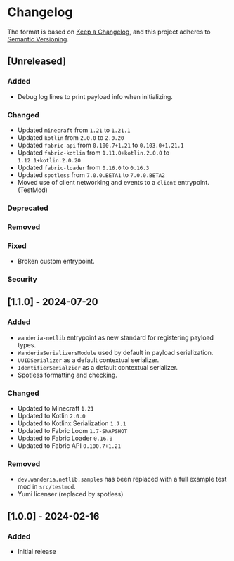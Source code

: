 # Changelog

The format is based on [Keep a Changelog](https://keepachangelog.com/en/1.1.0/),
and this project adheres to [Semantic Versioning](https://semver.org/spec/v2.0.0.html).

## [Unreleased]

### Added

- Debug log lines to print payload info when initializing.

### Changed

- Updated `minecraft` from `1.21` to `1.21.1`
- Updated `kotlin` from `2.0.0` to `2.0.20`
- Updated `fabric-api` from `0.100.7+1.21` to `0.103.0+1.21.1`
- Updated `fabric-kotlin` from `1.11.0+kotlin.2.0.0` to `1.12.1+kotlin.2.0.20`
- Updated `fabric-loader` from `0.16.0` to `0.16.3`
- Updated `spotless` from `7.0.0.BETA1` to `7.0.0.BETA2`
- Moved use of client networking and events to a `client` entrypoint. (TestMod)

### Deprecated

### Removed

### Fixed

- Broken custom entrypoint.

### Security

## [1.1.0] - 2024-07-20

### Added

- `wanderia-netlib` entrypoint as new standard for registering payload types.
- `WanderiaSerializersModule` used by default in payload serialization.
- `UUIDSerializer` as a default contextual serializer.
- `IdentifierSerialzier` as a default contextual serializer.
- Spotless formatting and checking.

### Changed

- Updated to Minecraft `1.21`
- Updated to Kotlin `2.0.0`
- Updated to Kotlinx Serialization `1.7.1`
- Updated to Fabric Loom `1.7-SNAPSHOT`
- Updated to Fabric Loader `0.16.0`
- Updated to Fabric API `0.100.7+1.21`

### Removed

- `dev.wanderia.netlib.samples` has been replaced with a full example test mod in `src/testmod`.
- Yumi licenser (replaced by spotless)

## [1.0.0] - 2024-02-16

### Added

- Initial release
